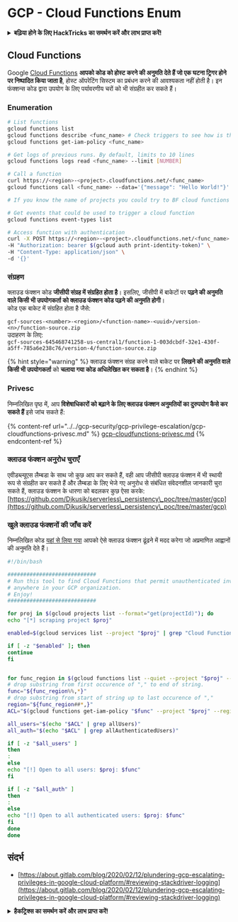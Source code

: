 # GCP - Cloud Functions Enum

<details>

<summary><strong>बढ़िया होने के लिए HackTricks का समर्थन करें और लाभ प्राप्त करें!</strong></summary>

* यदि आप अपनी कंपनी को **HackTricks में विज्ञापित करना चाहते हैं** या यदि आप **PEASS के नवीनतम संस्करण देखना चाहते हैं या HackTricks को PDF में डाउनलोड करना चाहते हैं** तो [**सदस्यता योजनाएं**](https://github.com/sponsors/carlospolop) देखें!
* [**आधिकारिक PEASS & HackTricks स्वैग**](https://peass.creator-spring.com) प्राप्त करें
* [**The PEASS Family**](https://opensea.io/collection/the-peass-family) की खोज करें, हमारा संग्रह अनन्य [**NFTs**](https://opensea.io/collection/the-peass-family)
* **शामिल हों** 💬 [**Discord समूह**](https://discord.gg/hRep4RUj7f) या [**टेलीग्राम समूह**](https://t.me/peass) में या **फॉलो** करें मुझे **Twitter** 🐦 [**@carlospolopm**](https://twitter.com/carlospolopm)**.**
* **अपने हैकिंग ट्रिक्स साझा करें द्वारा PRs सबमिट करके** [**HackTricks**](https://github.com/carlospolop/hacktricks) और [**HackTricks Cloud**](https://github.com/carlospolop/hacktricks-cloud) github repos.

</details>

## Cloud Functions <a href="#reviewing-cloud-functions" id="reviewing-cloud-functions"></a>

Google [Cloud Functions](https://cloud.google.com/functions/) **आपको कोड को होस्ट करने की अनुमति देते हैं जो एक घटना ट्रिगर होने पर निष्पादित किया जाता है**, होस्ट ऑपरेटिंग सिस्टम का प्रबंधन करने की आवश्यकता नहीं होती है। इन फंक्शन्स कोड द्वारा उपयोग के लिए पर्यावरणीय चरों को भी संग्रहीत कर सकते हैं।

### Enumeration
```bash
# List functions
gcloud functions list
gcloud functions describe <func_name> # Check triggers to see how is this function invoked
gcloud functions get-iam-policy <func_name>

# Get logs of previous runs. By default, limits to 10 lines
gcloud functions logs read <func_name> --limit [NUMBER]

# Call a function
curl https://<region>-<project>.cloudfunctions.net/<func_name>
gcloud functions call <func_name> --data='{"message": "Hello World!"}'

# If you know the name of projects you could try to BF cloud functions names

# Get events that could be used to trigger a cloud function
gcloud functions event-types list

# Access function with authentication
curl -X POST https://<region>-<project>.cloudfunctions.net/<func_name> \
-H "Authorization: bearer $(gcloud auth print-identity-token)" \
-H "Content-Type: application/json" \
-d '{}'
```
### संग्रहण

क्लाउड फंक्शन कोड **जीसीपी संग्रह में संग्रहित होता है**। इसलिए, जीसीपी में बाकेटों पर **पढ़ने की अनुमति वाले किसी भी उपयोगकर्ता को क्लाउड फंक्शन कोड पढ़ने की अनुमति होगी**।\
कोड एक बाकेट में संग्रहित होता है जैसे:

`gcf-sources-<number>-<region>/<function-name>-<uuid>/version-<n>/function-source.zip` \
उदाहरण के लिए:\
`gcf-sources-645468741258-us-central1/function-1-003dcbdf-32e1-430f-a5ff-785a6e238c76/version-4/function-source.zip`

{% hint style="warning" %}
क्लाउड फंक्शन संग्रह करने वाले बाकेट पर **लिखने की अनुमति वाले किसी भी उपयोगकर्ता** को **चलाया गया कोड अधिलेखित कर सकता है**।
{% endhint %}

### Privesc

निम्नलिखित पृष्ठ में, आप **विशेषाधिकारों को बढ़ाने के लिए क्लाउड फंक्शन अनुमतियों का दुरुपयोग कैसे कर सकते हैं** इसे जांच सकते हैं:

{% content-ref url="../../gcp-security/gcp-privilege-escalation/gcp-cloudfunctions-privesc.md" %}
[gcp-cloudfunctions-privesc.md](../../gcp-security/gcp-privilege-escalation/gcp-cloudfunctions-privesc.md)
{% endcontent-ref %}

### क्लाउड फंक्शन अनुरोध चुराएँ

एवीडब्ल्यूएस लैम्बडा के साथ जो कुछ आप कर सकते हैं, वही आप जीसीपी क्लाउड फंक्शन में भी स्थायी रूप से संग्रहीत कर सकते हैं और लैम्बडा के लिए भेजे गए अनुरोध से संबंधित संवेदनशील जानकारी चुरा सकते हैं, क्लाउड फंक्शन के धारणा को बदलकर कुछ ऐसा करके: [https://github.com/Djkusik/serverless\_persistency\_poc/tree/master/gcp](https://github.com/Djkusik/serverless\_persistency\_poc/tree/master/gcp)

### खुले क्लाउड फंक्शनों की जाँच करें

निम्नलिखित कोड [यहां से लिया गया](https://gitlab.com/gitlab-com/gl-security/security-operations/gl-redteam/gcp\_misc/-/blob/master/find\_open\_functions.sh) आपको ऐसे क्लाउड फंक्शन ढूंढने में मदद करेगा जो अप्रमाणित आह्वानों की अनुमति देते हैं।
```bash
#!/bin/bash

############################
# Run this tool to find Cloud Functions that permit unauthenticated invocations
# anywhere in your GCP organization.
# Enjoy!
############################

for proj in $(gcloud projects list --format="get(projectId)"); do
echo "[*] scraping project $proj"

enabled=$(gcloud services list --project "$proj" | grep "Cloud Functions API")

if [ -z "$enabled" ]; then
continue
fi


for func_region in $(gcloud functions list --quiet --project "$proj" --format="value[separator=','](NAME,REGION)"); do
# drop substring from first occurence of "," to end of string.
func="${func_region%%,*}"
# drop substring from start of string up to last occurence of ","
region="${func_region##*,}"
ACL="$(gcloud functions get-iam-policy "$func" --project "$proj" --region "$region")"

all_users="$(echo "$ACL" | grep allUsers)"
all_auth="$(echo "$ACL" | grep allAuthenticatedUsers)"

if [ -z "$all_users" ]
then
:
else
echo "[!] Open to all users: $proj: $func"
fi

if [ -z "$all_auth" ]
then
:
else
echo "[!] Open to all authenticated users: $proj: $func"
fi
done
done
```
## संदर्भ

* [https://about.gitlab.com/blog/2020/02/12/plundering-gcp-escalating-privileges-in-google-cloud-platform/#reviewing-stackdriver-logging](https://about.gitlab.com/blog/2020/02/12/plundering-gcp-escalating-privileges-in-google-cloud-platform/#reviewing-stackdriver-logging)

<details>

<summary><strong>हैकट्रिक्स का समर्थन करें और लाभ प्राप्त करें!</strong></summary>

* यदि आप अपनी **कंपनी को हैकट्रिक्स में विज्ञापित करना चाहते हैं** या यदि आप **PEASS के नवीनतम संस्करण देखना चाहते हैं या HackTricks को पीडीएफ में डाउनलोड करना चाहते हैं** तो [**सदस्यता योजनाएं**](https://github.com/sponsors/carlospolop) देखें!
* [**आधिकारिक PEASS और HackTricks स्वैग**](https://peass.creator-spring.com) प्राप्त करें
* [**The PEASS Family**](https://opensea.io/collection/the-peass-family) की खोज करें, हमारा एकल [**NFTs**](https://opensea.io/collection/the-peass-family) संग्रह
* **💬 [**Discord समूह**](https://discord.gg/hRep4RUj7f) या [**टेलीग्राम समूह**](https://t.me/peass) में शामिल हों या मुझे **ट्विटर** 🐦 [**@carlospolopm**](https://twitter.com/carlospolopm)** का** **अनुसरण** करें।**
* **अपने हैकिंग ट्रिक्स को** [**HackTricks**](https://github.com/carlospolop/hacktricks) **और** [**HackTricks Cloud**](https://github.com/carlospolop/hacktricks-cloud) **github repos में PR जमा करके साझा करें।**

</details>
